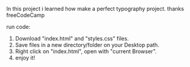 In this project i learned how make a perfect typography project. thanks freeCodeCamp

run code:

  1. Download "index.html" and "styles.css" files.
  2. Save files in a new directory/folder on your Desktop path.
  3. Right click on "index.html", open with "current Browser".
  4. enjoy it!
